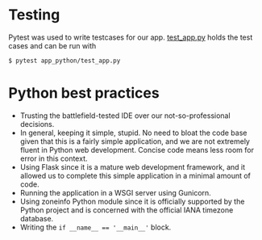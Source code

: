 # Testing

Pytest was used to write testcases for our app. [test_app.py](test_app.py) holds the test cases and can be run with
```bash
$ pytest app_python/test_app.py
```

# Python best practices

- Trusting the battlefield-tested IDE over our not-so-professional decisions.
- In general, keeping it simple, stupid. No need to bloat the code base given that this is a fairly simple
application, and we are not extremely fluent in Python web development. Concise code means less room for error in this
context.
- Using Flask since it is a mature web development framework, and it allowed us to complete this simple application in a
minimal amount of code.
- Running the application in a WSGI server using Gunicorn.
- Using zoneinfo Python module since it is officially supported by the Python project and is concerned with the official
IANA timezone database.
- Writing the `if __name__ == '__main__'` block.
